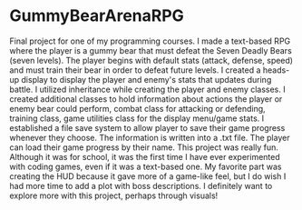 # GummyBearArenaRPG
  Final project for one of my programming courses. I made a text-based RPG where the player is a gummy bear that must defeat the Seven Deadly Bears (seven levels). The player begins with default stats (attack, defense, speed) and must train their bear in order to defeat future levels. 
  I created a heads-up display to display the player and enemy's stats that updates during battle. I utilized inheritance while creating the player and enemy classes. I created additional classes to hold information about actions the player or enemy bear could perform, combat class for attacking or defending, training class, game utilities class for the display menu/game stats. I established a file save system to allow player to save their game progress whenever they choose. The information is written into a .txt file. The player can load their game progress by their name. 
  This project was really fun. Although it was for school, it was the first time I have ever experimented with coding games, even if it was a text-based one. My favorite part was creating the HUD because it gave more of a game-like feel, but I do wish I had more time to add a plot with boss descriptions. I definitely want to explore more with this project, perhaps through visuals!
